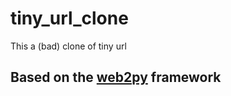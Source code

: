 # tiny_url_clone
This a (bad) clone of tiny url

## Based on the [web2py](https://github.com/web2py/web2py) framework

